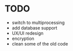 # TODO
* switch to multiprocessing
* add database support
* UX/UI redesign
* encryption
* clean some of the old code
